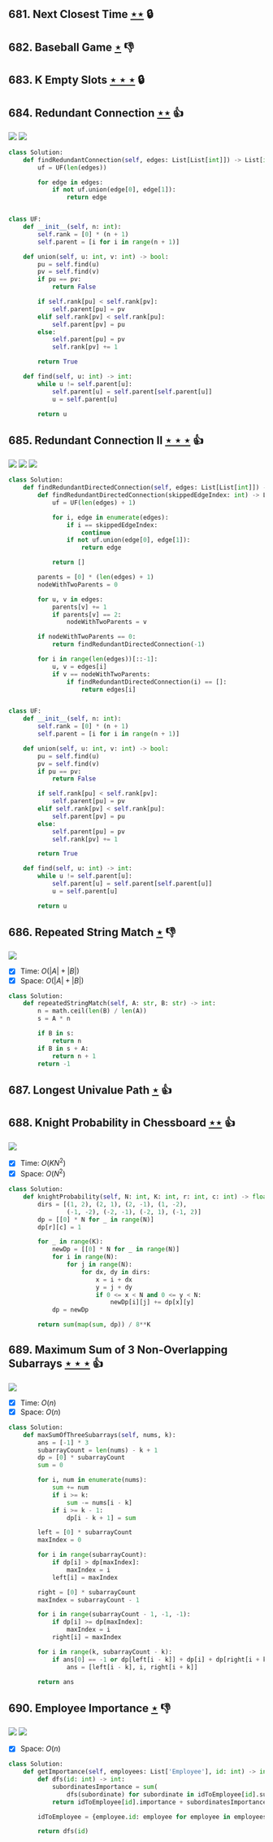 ## 681. Next Closest Time [$\star\star$](https://leetcode.com/problems/next-closest-time) 🔒

## 682. Baseball Game [$\star$](https://leetcode.com/problems/baseball-game) :thumbsdown:

## 683. K Empty Slots [$\star\star\star$](https://leetcode.com/problems/k-empty-slots) 🔒

## 684. Redundant Connection [$\star\star$](https://leetcode.com/problems/redundant-connection) :thumbsup:

![](https://img.shields.io/badge/-Tree-227D51.svg?style=flat-square) ![](https://img.shields.io/badge/-Union%20Find-535953.svg?style=flat-square)

```python
class Solution:
    def findRedundantConnection(self, edges: List[List[int]]) -> List[int]:
        uf = UF(len(edges))

        for edge in edges:
            if not uf.union(edge[0], edge[1]):
                return edge


class UF:
    def __init__(self, n: int):
        self.rank = [0] * (n + 1)
        self.parent = [i for i in range(n + 1)]

    def union(self, u: int, v: int) -> bool:
        pu = self.find(u)
        pv = self.find(v)
        if pu == pv:
            return False

        if self.rank[pu] < self.rank[pv]:
            self.parent[pu] = pv
        elif self.rank[pv] < self.rank[pu]:
            self.parent[pv] = pu
        else:
            self.parent[pu] = pv
            self.rank[pv] += 1

        return True

    def find(self, u: int) -> int:
        while u != self.parent[u]:
            self.parent[u] = self.parent[self.parent[u]]
            u = self.parent[u]

        return u
```

## 685. Redundant Connection II [$\star\star\star$](https://leetcode.com/problems/redundant-connection-ii) :thumbsup:

![](https://img.shields.io/badge/-Depth%20First%20Search-86C166.svg?style=flat-square) ![](https://img.shields.io/badge/-Tree-227D51.svg?style=flat-square) ![](https://img.shields.io/badge/-Union%20Find-535953.svg?style=flat-square)

```python
class Solution:
    def findRedundantDirectedConnection(self, edges: List[List[int]]) -> List[int]:
        def findRedundantDirectedConnection(skippedEdgeIndex: int) -> List[int]:
            uf = UF(len(edges) + 1)

            for i, edge in enumerate(edges):
                if i == skippedEdgeIndex:
                    continue
                if not uf.union(edge[0], edge[1]):
                    return edge

            return []

        parents = [0] * (len(edges) + 1)
        nodeWithTwoParents = 0

        for u, v in edges:
            parents[v] += 1
            if parents[v] == 2:
                nodeWithTwoParents = v

        if nodeWithTwoParents == 0:
            return findRedundantDirectedConnection(-1)

        for i in range(len(edges))[::-1]:
            u, v = edges[i]
            if v == nodeWithTwoParents:
                if findRedundantDirectedConnection(i) == []:
                    return edges[i]


class UF:
    def __init__(self, n: int):
        self.rank = [0] * (n + 1)
        self.parent = [i for i in range(n + 1)]

    def union(self, u: int, v: int) -> bool:
        pu = self.find(u)
        pv = self.find(v)
        if pu == pv:
            return False

        if self.rank[pu] < self.rank[pv]:
            self.parent[pu] = pv
        elif self.rank[pv] < self.rank[pu]:
            self.parent[pv] = pu
        else:
            self.parent[pu] = pv
            self.rank[pv] += 1

        return True

    def find(self, u: int) -> int:
        while u != self.parent[u]:
            self.parent[u] = self.parent[self.parent[u]]
            u = self.parent[u]

        return u
```

## 686. Repeated String Match [$\star$](https://leetcode.com/problems/repeated-string-match) :thumbsdown:

![](https://img.shields.io/badge/-String-60373E.svg?style=flat-square)

- [x] Time: $O(|A| + |B|)$
- [x] Space: $O(|A| + |B|)$

```python
class Solution:
    def repeatedStringMatch(self, A: str, B: str) -> int:
        n = math.ceil(len(B) / len(A))
        s = A * n

        if B in s:
            return n
        if B in s + A:
            return n + 1
        return -1
```

## 687. Longest Univalue Path [$\star$](https://leetcode.com/problems/longest-univalue-path) :thumbsup:

## 688. Knight Probability in Chessboard [$\star\star$](https://leetcode.com/problems/knight-probability-in-chessboard) :thumbsup:

![](https://img.shields.io/badge/-Dynamic%20Programming-113285.svg?style=flat-square)

- [x] Time: $O(KN^2)$
- [x] Space: $O(N^2)$

```python
class Solution:
    def knightProbability(self, N: int, K: int, r: int, c: int) -> float:
        dirs = [(1, 2), (2, 1), (2, -1), (1, -2),
                (-1, -2), (-2, -1), (-2, 1), (-1, 2)]
        dp = [[0] * N for _ in range(N)]
        dp[r][c] = 1

        for _ in range(K):
            newDp = [[0] * N for _ in range(N)]
            for i in range(N):
                for j in range(N):
                    for dx, dy in dirs:
                        x = i + dx
                        y = j + dy
                        if 0 <= x < N and 0 <= y < N:
                            newDp[i][j] += dp[x][y]
            dp = newDp

        return sum(map(sum, dp)) / 8**K
```

## 689. Maximum Sum of 3 Non-Overlapping Subarrays [$\star\star\star$](https://leetcode.com/problems/maximum-sum-of-3-non-overlapping-subarrays) :thumbsup:

![](https://img.shields.io/badge/-Dynamic%20Programming-113285.svg?style=flat-square)

- [x] Time: $O(n)$
- [x] Space: $O(n)$

```python
class Solution:
    def maxSumOfThreeSubarrays(self, nums, k):
        ans = [-1] * 3
        subarrayCount = len(nums) - k + 1
        dp = [0] * subarrayCount
        sum = 0

        for i, num in enumerate(nums):
            sum += num
            if i >= k:
                sum -= nums[i - k]
            if i >= k - 1:
                dp[i - k + 1] = sum

        left = [0] * subarrayCount
        maxIndex = 0

        for i in range(subarrayCount):
            if dp[i] > dp[maxIndex]:
                maxIndex = i
            left[i] = maxIndex

        right = [0] * subarrayCount
        maxIndex = subarrayCount - 1

        for i in range(subarrayCount - 1, -1, -1):
            if dp[i] >= dp[maxIndex]:
                maxIndex = i
            right[i] = maxIndex

        for i in range(k, subarrayCount - k):
            if ans[0] == -1 or dp[left[i - k]] + dp[i] + dp[right[i + k]] > dp[ans[0]] + dp[ans[1]] + dp[ans[2]]:
                ans = [left[i - k], i, right[i + k]]

        return ans
```

## 690. Employee Importance [$\star$](https://leetcode.com/problems/employee-importance) :thumbsdown:

![](https://img.shields.io/badge/-Depth%20First%20Search-86C166.svg?style=flat-square) ![](https://img.shields.io/badge/-Hash%20Table-7BA23F.svg?style=flat-square)

- [x] Space: $O(n)$

```python
class Solution:
    def getImportance(self, employees: List['Employee'], id: int) -> int:
        def dfs(id: int) -> int:
            subordinatesImportance = sum(
                dfs(subordinate) for subordinate in idToEmployee[id].subordinates)
            return idToEmployee[id].importance + subordinatesImportance

        idToEmployee = {employee.id: employee for employee in employees}

        return dfs(id)
```
